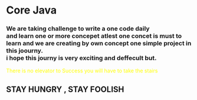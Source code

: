 <h1> Core Java</h1> 

<h3>We are taking challenge to write a one code  daily <br> and learn one or more concepet atlest
one concet is must to learn and we are creating by own concept one simple project in this joourny.
<br> i hope this journy is very exciting and deffecult but.<br></h3>

<p style="color: yellow">There is no elevator to Success you will have to take the stairs</p>

<h2>STAY HUNGRY , STAY FOOLISH </h2>
